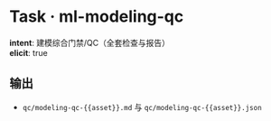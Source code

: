 # Task · ml-modeling-qc

**intent**: 建模综合门禁/QC（全套检查与报告）  
**elicit**: true

## 输出

- `qc/modeling-qc-{{asset}}.md` 与 `qc/modeling-qc-{{asset}}.json`

